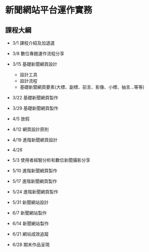 # 新聞網站平台運作實務

## 課程大綱
  - 3/1 課程介紹及加退選
  - 3/8 數位專題運作流程分享
  - 3/15 基礎新聞網頁設計

    - 設計工具
    - 設計流程
    - 基礎新聞網頁要素(大標、副標、前言、影像、小標、抽言...等等)
  - 3/22 基礎新聞網頁製作
  - 3/29 基礎新聞網頁製作
  - 4/5 放假
  - 4/12 網頁設計原則
  - 4/19 進階新聞網頁設計
  - 4/26
  - 5/3 使用者經驗分析和數位新聞攝影分享
  - 5/10 進階新聞網頁製作
  - 5/17 進階新聞網頁製作
  - 5/24 進階新聞網頁製作
  - 5/31 新聞網站設計
  - 6/7 新聞網站製作
  - 6/14 新聞網站製作
  - 6/21 網站成效追蹤
  - 6/28 期末作品呈現
